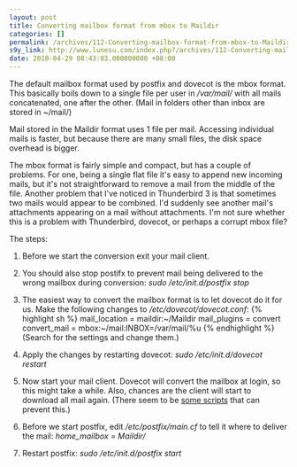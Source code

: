 ```yaml
---
layout: post
title: Converting mailbox format from mbox to Maildir
categories: []
permalink: /archives/112-Converting-mailbox-format-from-mbox-to-Maildir.html
s9y_link: http://www.lunesu.com/index.php?/archives/112-Converting-mailbox-format-from-mbox-to-Maildir.html
date: 2010-04-29 08:43:03.000000000 +08:00
---
```

The default mailbox format used by postfix and dovecot is the mbox format. This basically boils down to a single file per user in <em>/var/mail/</em> with all mails concatenated, one after the other. (Mail in folders other than inbox are stored in ~/mail/)

Mail stored in the Maildir format uses 1 file per mail. Accessing individual mails is faster, but because there are many small files, the disk space overhead is bigger.

The mbox format is fairly simple and compact, but has a couple of problems. For one, being a single flat file it's easy to append new incoming mails, but it's not straightforward to remove a mail from the middle of the file. Another problem that I've noticed in Thunderbird 3 is that sometimes two mails would appear to be combined. I'd suddenly see another mail's attachments appearing on a mail without attachments. I'm not sure whether this is a problem with Thunderbird, dovecot, or perhaps a corrupt mbox file?

The steps:

1. Before we start the conversion exit your mail client.

1. You should also stop postifx to prevent mail being delivered to the wrong mailbox during conversion: <em>sudo /etc/init.d/postfix stop</em>

1. The easiest way to convert the mailbox format is to let dovecot do it for us. Make the following changes to <em>/etc/dovecot/dovecot.conf</em>:
{% highlight sh %}
mail_location = maildir:~/Maildir
mail_plugins = convert
convert_mail = mbox:~/mail:INBOX=/var/mail/%u
{% endhighlight %}
   (Search for the settings and change them.)

1. Apply the changes by restarting dovecot: <em>sudo /etc/init.d/dovecot restart</em>

1. Now start your mail client. Dovecot will convert the mailbox at login, so this might take a while. Also, chances are the client will start to download all mail again. (There seem to be <a href="http://wiki.dovecot.org/Migration/MailFormat" title="Converting dovecot mail storage format">some scripts</a> that can prevent this.)

1. Before we start postfix, edit <em>/etc/postfix/main.cf</em> to tell it where to deliver the mail: <em>home_mailbox = Maildir/</em>

1. Restart postfix: <em> sudo /etc/init.d/postfix start</em>
